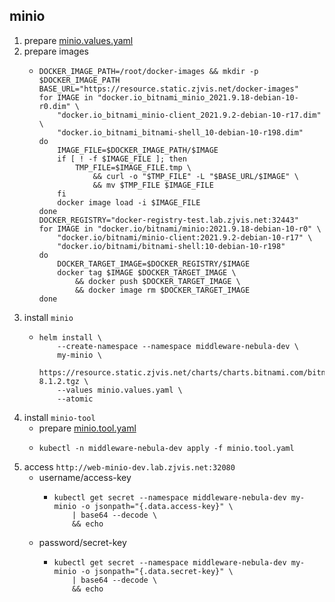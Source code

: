 ## minio

1. prepare [minio.values.yaml](resource/minio.values.yaml.md)
2. prepare images
    * ```shell
      DOCKER_IMAGE_PATH=/root/docker-images && mkdir -p $DOCKER_IMAGE_PATH
      BASE_URL="https://resource.static.zjvis.net/docker-images"
      for IMAGE in "docker.io_bitnami_minio_2021.9.18-debian-10-r0.dim" \
          "docker.io_bitnami_minio-client_2021.9.2-debian-10-r17.dim" \
          "docker.io_bitnami_bitnami-shell_10-debian-10-r198.dim"
      do
          IMAGE_FILE=$DOCKER_IMAGE_PATH/$IMAGE
          if [ ! -f $IMAGE_FILE ]; then
              TMP_FILE=$IMAGE_FILE.tmp \
                  && curl -o "$TMP_FILE" -L "$BASE_URL/$IMAGE" \
                  && mv $TMP_FILE $IMAGE_FILE
          fi
          docker image load -i $IMAGE_FILE
      done
      DOCKER_REGISTRY="docker-registry-test.lab.zjvis.net:32443"
      for IMAGE in "docker.io/bitnami/minio:2021.9.18-debian-10-r0" \
          "docker.io/bitnami/minio-client:2021.9.2-debian-10-r17" \
          "docker.io/bitnami/bitnami-shell:10-debian-10-r198"
      do
          DOCKER_TARGET_IMAGE=$DOCKER_REGISTRY/$IMAGE
          docker tag $IMAGE $DOCKER_TARGET_IMAGE \
              && docker push $DOCKER_TARGET_IMAGE \
              && docker image rm $DOCKER_TARGET_IMAGE
      done
      ```
3. install `minio`
    * ```shell
      helm install \
          --create-namespace --namespace middleware-nebula-dev \
          my-minio \
          https://resource.static.zjvis.net/charts/charts.bitnami.com/bitnami/minio-8.1.2.tgz \
          --values minio.values.yaml \
          --atomic
      ```
4. install `minio-tool`
    * prepare [minio.tool.yaml](resource/minio.tool.yaml.md)
    * ```shell
      kubectl -n middleware-nebula-dev apply -f minio.tool.yaml
      ```
5. access `http://web-minio-dev.lab.zjvis.net:32080`
    * username/access-key
        + ```shell
          kubectl get secret --namespace middleware-nebula-dev my-minio -o jsonpath="{.data.access-key}" \
              | base64 --decode \
              && echo
          ```
    * password/secret-key
        + ```shell
          kubectl get secret --namespace middleware-nebula-dev my-minio -o jsonpath="{.data.secret-key}" \
              | base64 --decode \
              && echo
          ```